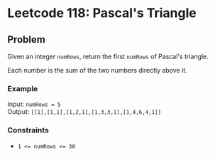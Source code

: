 # Leetcode 118: Pascal's Triangle

## Problem

Given an integer `numRows`, return the first `numRows` of Pascal's triangle.

Each number is the sum of the two numbers directly above it.

### Example

Input: `numRows = 5`  
Output: `[[1],[1,1],[1,2,1],[1,3,3,1],[1,4,6,4,1]]`

### Constraints

- `1 <= numRows <= 30`
